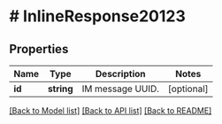 # # InlineResponse20123

## Properties

Name | Type | Description | Notes
------------ | ------------- | ------------- | -------------
**id** | **string** | IM message UUID. | [optional] 

[[Back to Model list]](../../README.md#documentation-for-models) [[Back to API list]](../../README.md#documentation-for-api-endpoints) [[Back to README]](../../README.md)


